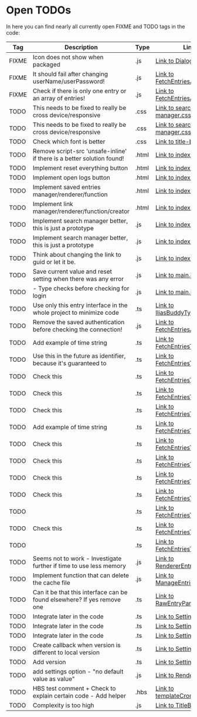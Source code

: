 # Open TODOs

In here you can find nearly all currently open FIXME and TODO tags in the code:

| Tag | Description | Type | Link |
| --- | --- | --- | --- |
| FIXME | Icon does not show when packaged | .js | [Link to Dialogs.js](https://github.com/AnonymerNiklasistanonym/IliasBuddyDesktop/blob/master/modules/Dialogs/API/Dialogs.js#L47) |
| FIXME | It should fail after changing userName/userPassword! | .js | [Link to FetchEntriesApi.js](https://github.com/AnonymerNiklasistanonym/IliasBuddyDesktop/blob/master/modules/IliasBuddy/FETCH/FetchEntriesApi.js#L28) |
| FIXME | Check if there is only one entry or an array of entries! | .js | [Link to FetchEntriesApi.js](https://github.com/AnonymerNiklasistanonym/IliasBuddyDesktop/blob/master/modules/IliasBuddy/FETCH/FetchEntriesApi.js#L119) |
| TODO | This needs to be fixed to really be cross device/responsive | .css | [Link to search-manager.css](https://github.com/AnonymerNiklasistanonym/IliasBuddyDesktop/blob/master/css/search-manager.css#L6) |
| TODO | This needs to be fixed to really be cross device/responsive | .css | [Link to search-manager.css](https://github.com/AnonymerNiklasistanonym/IliasBuddyDesktop/blob/master/css/search-manager.css#L24) |
| TODO | Check which font is better | .css | [Link to title-bar.css](https://github.com/AnonymerNiklasistanonym/IliasBuddyDesktop/blob/master/css/title-bar.css#L66) |
| TODO | Remove script-src 'unsafe-inline' if there is a better solution found! | .html | [Link to index.html](https://github.com/AnonymerNiklasistanonym/IliasBuddyDesktop/blob/master/index.html#L10) |
| TODO | Implement reset everything button | .html | [Link to index.html](https://github.com/AnonymerNiklasistanonym/IliasBuddyDesktop/blob/master/index.html#L116) |
| TODO | Implement open logs button | .html | [Link to index.html](https://github.com/AnonymerNiklasistanonym/IliasBuddyDesktop/blob/master/index.html#L119) |
| TODO | Implement saved entries manager/renderer/function | .html | [Link to index.html](https://github.com/AnonymerNiklasistanonym/IliasBuddyDesktop/blob/master/index.html#L131) |
| TODO | Implement link manager/renderer/function/creator | .html | [Link to index.html](https://github.com/AnonymerNiklasistanonym/IliasBuddyDesktop/blob/master/index.html#L140) |
| TODO | Implement search manager better, this is just a prototype | .js | [Link to index.js](https://github.com/AnonymerNiklasistanonym/IliasBuddyDesktop/blob/master/index.js#L121) |
| TODO | Implement search manager better, this is just a prototype | .js | [Link to index.js](https://github.com/AnonymerNiklasistanonym/IliasBuddyDesktop/blob/master/index.js#L137) |
| TODO | Think about changing the link to guid or let it be. | .js | [Link to index.js](https://github.com/AnonymerNiklasistanonym/IliasBuddyDesktop/blob/master/index.js#L254) |
| TODO | Save current value and reset setting when there was any error | .js | [Link to main.js](https://github.com/AnonymerNiklasistanonym/IliasBuddyDesktop/blob/master/main.js#L685) |
| TODO | - Type checks before checking for login | .js | [Link to main.js](https://github.com/AnonymerNiklasistanonym/IliasBuddyDesktop/blob/master/main.js#L801) |
| TODO | Use only this entry interface in the whole project to minimize code | .ts | [Link to IliasBuddyTypes.ts](https://github.com/AnonymerNiklasistanonym/IliasBuddyDesktop/blob/master/modules/IliasBuddy/API/IliasBuddyTypes.ts#L10) |
| TODO | Remove the saved authentication before checking the connection! | .js | [Link to FetchEntriesApi.js](https://github.com/AnonymerNiklasistanonym/IliasBuddyDesktop/blob/master/modules/IliasBuddy/FETCH/FetchEntriesApi.js#L29) |
| TODO | Add example of time string | .ts | [Link to FetchEntriesTypes.ts](https://github.com/AnonymerNiklasistanonym/IliasBuddyDesktop/blob/master/modules/IliasBuddy/FETCH/FetchEntriesTypes.ts#L103) |
| TODO | Use this in the future as identifier, because it's guaranteed to | .ts | [Link to FetchEntriesTypes.ts](https://github.com/AnonymerNiklasistanonym/IliasBuddyDesktop/blob/master/modules/IliasBuddy/FETCH/FetchEntriesTypes.ts#L108) |
| TODO | Check this | .ts | [Link to FetchEntriesTypes.ts](https://github.com/AnonymerNiklasistanonym/IliasBuddyDesktop/blob/master/modules/IliasBuddy/FETCH/FetchEntriesTypes.ts#L119) |
| TODO | Check this | .ts | [Link to FetchEntriesTypes.ts](https://github.com/AnonymerNiklasistanonym/IliasBuddyDesktop/blob/master/modules/IliasBuddy/FETCH/FetchEntriesTypes.ts#L130) |
| TODO | Check this | .ts | [Link to FetchEntriesTypes.ts](https://github.com/AnonymerNiklasistanonym/IliasBuddyDesktop/blob/master/modules/IliasBuddy/FETCH/FetchEntriesTypes.ts#L137) |
| TODO | Add example of time string | .ts | [Link to FetchEntriesTypes.ts](https://github.com/AnonymerNiklasistanonym/IliasBuddyDesktop/blob/master/modules/IliasBuddy/FETCH/FetchEntriesTypes.ts#L208) |
| TODO | Check this | .ts | [Link to FetchEntriesTypes.ts](https://github.com/AnonymerNiklasistanonym/IliasBuddyDesktop/blob/master/modules/IliasBuddy/FETCH/FetchEntriesTypes.ts#L225) |
| TODO | Check this | .ts | [Link to FetchEntriesTypes.ts](https://github.com/AnonymerNiklasistanonym/IliasBuddyDesktop/blob/master/modules/IliasBuddy/FETCH/FetchEntriesTypes.ts#L231) |
| TODO | Check this | .ts | [Link to FetchEntriesTypes.ts](https://github.com/AnonymerNiklasistanonym/IliasBuddyDesktop/blob/master/modules/IliasBuddy/FETCH/FetchEntriesTypes.ts#L241) |
| TODO | Check this | .ts | [Link to FetchEntriesTypes.ts](https://github.com/AnonymerNiklasistanonym/IliasBuddyDesktop/blob/master/modules/IliasBuddy/FETCH/FetchEntriesTypes.ts#L246) |
| TODO |  | .ts | [Link to FetchEntriesTypes.ts](https://github.com/AnonymerNiklasistanonym/IliasBuddyDesktop/blob/master/modules/IliasBuddy/FETCH/FetchEntriesTypes.ts#L248) |
| TODO | Check this | .ts | [Link to FetchEntriesTypes.ts](https://github.com/AnonymerNiklasistanonym/IliasBuddyDesktop/blob/master/modules/IliasBuddy/FETCH/FetchEntriesTypes.ts#L251) |
| TODO |  | .ts | [Link to FetchEntriesTypes.ts](https://github.com/AnonymerNiklasistanonym/IliasBuddyDesktop/blob/master/modules/IliasBuddy/FETCH/FetchEntriesTypes.ts#L253) |
| TODO | Seems not to work - Investigate further if time to use less memory | .js | [Link to RendererEntriesApi.js](https://github.com/AnonymerNiklasistanonym/IliasBuddyDesktop/blob/master/modules/IliasBuddy/GUI/RendererEntriesApi.js#L51) |
| TODO | Implement function that can delete the cache file | .js | [Link to ManageEntriesApi.js](https://github.com/AnonymerNiklasistanonym/IliasBuddyDesktop/blob/master/modules/IliasBuddy/MANAGER/ManageEntriesApi.js#L16) |
| TODO | Can it be that this interface can be found elsewhere? If yes remove one | .ts | [Link to RawEntryParserTypes.ts](https://github.com/AnonymerNiklasistanonym/IliasBuddyDesktop/blob/master/modules/IliasBuddy/PARSER/RawEntryParserTypes.ts#L1) |
| TODO | Integrate later in the code | .ts | [Link to SettingsTypes.ts](https://github.com/AnonymerNiklasistanonym/IliasBuddyDesktop/blob/master/modules/Settings/API/SettingsTypes.ts#L65) |
| TODO | Integrate later in the code | .ts | [Link to SettingsTypes.ts](https://github.com/AnonymerNiklasistanonym/IliasBuddyDesktop/blob/master/modules/Settings/API/SettingsTypes.ts#L84) |
| TODO | Integrate later in the code | .ts | [Link to SettingsTypes.ts](https://github.com/AnonymerNiklasistanonym/IliasBuddyDesktop/blob/master/modules/Settings/API/SettingsTypes.ts#L103) |
| TODO | Create callback when version is different to local version | .ts | [Link to SettingsTypes.ts](https://github.com/AnonymerNiklasistanonym/IliasBuddyDesktop/blob/master/modules/Settings/API/SettingsTypes.ts#L261) |
| TODO | Add version | .ts | [Link to SettingsTypes.ts](https://github.com/AnonymerNiklasistanonym/IliasBuddyDesktop/blob/master/modules/Settings/API/SettingsTypes.ts#L285) |
| TODO | add settings option - "no default value as value" | .js | [Link to Renderer.js](https://github.com/AnonymerNiklasistanonym/IliasBuddyDesktop/blob/master/modules/Settings/RENDERER/Renderer.js#L66) |
| TODO | HBS test comment + Check to explain certain code - Add helper | .hbs | [Link to templateCronJob.hbs](https://github.com/AnonymerNiklasistanonym/IliasBuddyDesktop/blob/master/modules/Settings/RENDERER/templates/templateCronJob.hbs#L1) |
| TODO | Complexity is too high | .js | [Link to TitleBarWin10.js](https://github.com/AnonymerNiklasistanonym/IliasBuddyDesktop/blob/master/modules/TitleBarWin10/API/TitleBarWin10.js#L85) |
